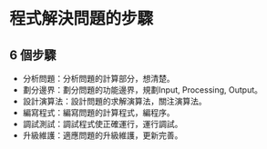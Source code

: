 # 程式解決問題的步驟

## 6 個步驟

- 分析問題：分析問題的計算部分，想清楚。
- 劃分邊界：劃分問題的功能邊界，規劃Input, Processing, Output。
- 設計演算法：設計問題的求解演算法，關注演算法。
- 編寫程式：編寫問題的計算程式，編程序。
- 調試測試：調試程式使正確運行，運行調試。
- 升級維護：適應問題的升級維護，更新完善。